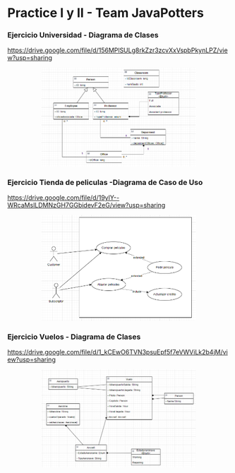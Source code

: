 # Practice I y II - Team JavaPotters

### Ejercicio Universidad - Diagrama de Clases
https://drive.google.com/file/d/156MPlSULg8rkZzr3zcvXxVspbPkynLPZ/view?usp=sharing

<p align="center">
    <img src = /src/main/recursos/exercise1.png width="350">
</p>

### Ejercicio Tienda de peliculas -Diagrama de Caso de Uso
https://drive.google.com/file/d/19ylY--WRcaMslLDMNzGH7GGbidevF2eG/view?usp=sharing

<p align="center">
    <img src = /src/main/recursos/exercise2.png width="350">
</p>

### Ejercicio Vuelos - Diagrama de Clases
https://drive.google.com/file/d/1_kCEwO6TVN3psuEpf5f7eVWViLk2b4jM/view?usp=sharing

<p align="center">
    <img src = /src/main/recursos/exercise3.png width="350">
</p>
